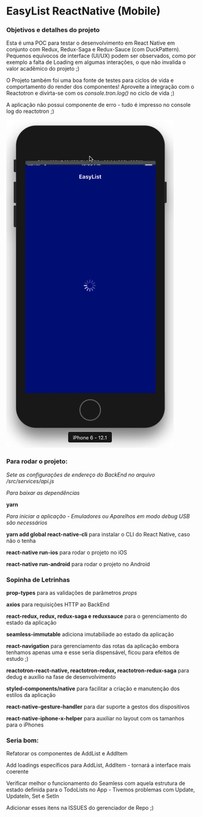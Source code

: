 # EasyList ReactNative (Mobile)

### Objetivos e detalhes do projeto

Esta é uma POC para testar o desenvolvimento em React Native em conjunto com Redux, Redux-Saga e Redux-Sauce (com DuckPattern).
Pequenos equívocos de interface (UI/UX) podem ser observados, como por exemplo a falta de Loading em algumas interações, o que não invalida o valor acadêmico do projeto ;)

O Projeto também foi uma boa fonte de testes para ciclos de vida e comportamento do render dos componentes!
Aproveite a integração com o Reactotron e divirta-se com os _console.tron.log()_ no ciclo de vida ;)

A aplicação não possui componente de erro - tudo é impresso no console log do reactotron ;)

![Imagem do App EasyList-ReactNative Rodando](https://raw.githubusercontent.com/mayconfrancisco/easylist-reactnative/master/imgs/EasyList-ReactNative-GIF.gif)

### Para rodar o projeto:

_Sete as configurações de endereço do BackEnd no arquivo /src/services/api.js_

_Para baixar as dependências_

**yarn**

_Para iniciar a aplicação - Emuladores ou Aparelhos em modo debug USB são necessários_

**yarn add global react-native-cli** para instalar o CLI do React Native, caso não o tenha

**react-native run-ios** para rodar o projeto no iOS

**react-native run-android** para rodar o projeto no Android

### Sopinha de Letrinhas

**prop-types** para as validações de parâmetros _props_

**axios** para requisições HTTP ao BackEnd

**react-redux, redux, redux-saga e reduxsauce** para o gerenciamento do estado da aplicação

**seamless-immutable** adiciona imutabiliade ao estado da aplicação

**react-navigation** para gerenciamento das rotas da aplicação embora tenhamos apenas uma e esse seria dispensável, ficou para efeitos de estudo ;)

**reactotron-react-native, reactotron-redux, reactotron-redux-saga** para dedug e auxílio na fase de desenvolvimento

**styled-components/native** para facilitar a criação e manutenção dos estilos da aplicação

**react-native-gesture-handler** para dar suporte a gestos dos dispositivos

**react-native-iphone-x-helper** para auxiliar no layout com os tamanhos para o iPhones

### Seria bom:

Refatorar os componentes de AddList e AddItem

Add loadings específicos para AddList, AddItem - tornará a interface mais coerente

Verificar melhor o funcionamento do Seamless com aquela estrutura de estado definida para o TodoLists no App - Tivemos problemas com Update, UpdateIn, Set e SetIn

Adicionar esses itens na ISSUES do gerenciador de Repo ;)
